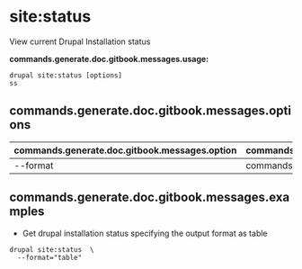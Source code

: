# site:status
View current Drupal Installation status

**commands.generate.doc.gitbook.messages.usage:**
```
drupal site:status [options]
ss
```

## commands.generate.doc.gitbook.messages.options
commands.generate.doc.gitbook.messages.option | commands.generate.doc.gitbook.messages.details
-------|-------------
--format | commands.site.status.options.format

## commands.generate.doc.gitbook.messages.examples
* Get drupal installation status specifying the output format as table
```
drupal site:status  \
  --format="table"
```
